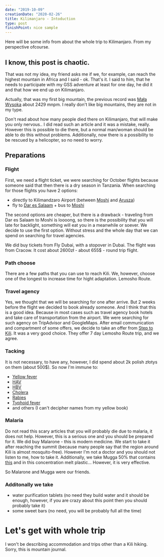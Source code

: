 ```yaml
---
date: "2019-10-09"
creationDate: "2020-02-26"
title: Kilimanjaro - Intoduction
type: post
finishPoint: nice sample
---
```


Here will be some info from about the whole trip to Kilimanjaro. From my perspective ofcourse.

## I know, this post is chaotic.

That was not my idea, my friend asks me if we, for example, can reach the highest mountain in Africa and I said - ok. That's it. I said to him, that he needs to participate with my GSS adventure at least for one day, he did it and that how we end up on Kilimanjaro.

Actually, that was my first big mountain, the previous record was [Mała Wysoka](https://pl.wikipedia.org/wiki/Ma%C5%82a_Wysoka) about 2429 mnpm. I really don't like big mountains, they are not in my type.

Don't read about how many people died there on Kilimanjaro, that will make you only nervous.. I did read such an article and it was a mistake, really. However this is possible to die there, but a normal man/woman should be able to do this without problems. Additionally, now there is a possibility to be rescued by a helicopter, so no need to worry.

## Preparations

### Flight

First, we need a flight ticket, we were searching for October flights because someone said that then there is a dry season in Tanzania.
When searching for those flights you have 2 options:
- directly to Kilimandzaro Airport (between [Moshi](https://pl.wikipedia.org/wiki/Moshi) and [Arusza](https://pl.wikipedia.org/wiki/Arusha))
- fly to [Dar es Salaam](https://pl.wikipedia.org/wiki/Dar_es_Salaam) + bus to [Moshi](https://pl.wikipedia.org/wiki/Moshi)

The second options are cheaper, but there is a drawback - traveling from Dar es Salaam to Moshi is loooong, so there is the possibility that you will late for backlight, something will eat you in a meanwhile or soever.
We decide to use the first option. Without stress and the whole day that we can spend on searching for travel agencies.

We did buy tickets from Fly Dubai, with a stopover in Dubai.
The flight was from Cracow.
It cost about 2600zł - about 655$ - round trip flight.

### Path choose

There are a few paths that you can use to reach Kili. We, however, choose one of the longest to increase time for hight adaptation. Lemosho Route.

### Travel agency

Yes, we thought that we will be searching for one after arrive. But 2 weeks before the flight we decided to book already someone. And I think that this is a good idea. Because in most cases such as travel agency book hotels and take care of transportation from the airport.
We were searching for such agency on TripAdvisor and GoogleMaps. After email communication and compartment of some offers, we decide to take an offer from [Step to Kili](http://www.steptokili.com/). It was a very good choice. They offer 7 day Lemosho Route trip, and we agree.

### Tacking

It is not necessary, to have any, however, I did spend about 2k polish złotys on them (about 500$). So now I'm immune to:
- [Yellow fever](https://en.wikipedia.org/wiki/Yellow_fever)
- [HAV](https://en.wikipedia.org/wiki/Hepatitis_A_virus)
- [HBV](https://en.wikipedia.org/wiki/Hepatitis_B_virus)
- [Cholera](https://en.wikipedia.org/wiki/Cholera)
- [Rabies](https://en.wikipedia.org/wiki/Rabies)
- [Typhoid fever](https://en.wikipedia.org/wiki/Typhoid_fever)
- and others (I can't decipher names from my yellow book)

### Malaria

Do not read this scary articles that you will probably die due to malaria, it does not help.
However, this is a serious one and you should be prepared for it.
We did buy Malarone - this is modern medicine. We start to take it after reaching the summit (because many people say that the region around Kili is almost mosquito-free). However I'm not a doctor and you should not listen to me, how to take it.
Additionally, we take Mugga 50% that contains [this](https://pl.wikipedia.org/wiki/N,N-Dietylo-m-toluamid) and in this concentration melt plastic...
However, it is very effective.

So Malarone and Mugga were our friends.

### Additonally we take

- water purification tablets (no need they build water and it should be enough, however, if you are crazy about this point then you should probably take it)
- some sweet bars (no need, you will be probably full all the time)

# Let's get with whole trip

I won't be describing accommodation and trips other than a Kili hiking. Sorry, this is mountain journal.

